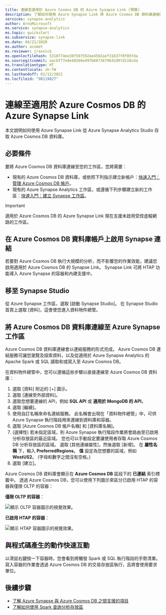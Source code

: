 ```yaml
---
title: 連線至適用於 Azure Cosmos DB 的 Azure Synapse Link (預覽)
description: 了解如何使用 Azure Synapse Link 將 Azure Cosmos DB 資料庫連線至 Azure Synapse 工作區。
services: synapse-analytics
author: ArnoMicrosoft
ms.service: synapse-analytics
ms.topic: quickstart
ms.subservice: synapse-link
ms.date: 04/21/2020
ms.author: acomet
ms.reviewer: jrasnick
ms.openlocfilehash: 5316f74ee38f597592ae4582aef31837f0f05fda
ms.sourcegitcommit: aacbf77e4e40266e497b6073679642d97d110cda
ms.translationtype: HT
ms.contentlocale: zh-TW
ms.lasthandoff: 01/12/2021
ms.locfileid: "98119827"
---
```

# <a name="connect-to-azure-synapse-link-for-azure-cosmos-db"></a>連線至適用於 Azure Cosmos DB 的 Azure Synapse Link

本文說明如何使用 Azure Synapse Link 從 Azure Synapse Analytics Studio 存取 Azure Cosmos DB 資料庫。

## <a name="prerequisites"></a>必要條件

要將 Azure Cosmos DB 資料庫連線至您的工作區，您將需要：

* 現有的 Azure Cosmos DB 資料庫，或依照下列指示建立新帳戶：[快速入門：管理 Azure Cosmos DB 帳戶](../../cosmos-db/how-to-manage-database-account.md)。
* 現有的 Azure Synapse Analytics 工作區，或遵循下列步驟建立新的工作區：[快速入門：建立 Synapse 工作區](../quickstart-create-workspace.md)。

> [!IMPORTANT]
> 適用於 Azure Cosmos DB 的 Azure Synapse Link 現在支援未啟用受控虛擬網路的工作區。

## <a name="enable-synapse-link-on-an-azure-cosmos-db-database-account"></a>在 Azure Cosmos DB 資料庫帳戶上啟用 Synapse 連結

若要對 Azure Cosmos DB 執行大規模的分析，而不影響您的作業效能，建議您啟用適用於 Azure Cosmos DB 的 Synapse Link。 Synapse Link 可將 HTAP 功能導入 Azure Synapse 的容器和內建支援中。

## <a name="go-to-synapse-studio"></a>移至 Synapse Studio

從 Azure Synapse 工作區，選取 [啟動 Synapse Studio]。 在 Synapse Studio 首頁上選取 [資料]，這會使您進入資料物件總管。

## <a name="connect-an-azure-cosmos-db-database-to-an-azure-synapse-workspace"></a>將 Azure Cosmos DB 資料庫連線至 Azure Synapse 工作區

Azure Cosmos DB 資料庫連線會以連結服務的形式完成。 Azure Cosmos DB 連結服務可讓您瀏覽及探索資料，以及從適用於 Azure Synapse Analytics 的 Apache Spark 或 SQL 讀取和或寫入至 Azure Cosmos DB。

在資料物件總管中，您可以遵循這些步驟以直接連線至 Azure Cosmos DB 資料庫：

1. 選取 [資料] 附近的 [+] 圖示。
1. 選取 [連線至外部資料]。
1. 選取您想要連線的 API，例如 **SQL API** 或 **適用於 MongoDB 的 API**。
1. 選取 [繼續]。
1. 使用自訂名稱來命名連結服務。 此名稱會出現在「資料物件總管」中，可供 Azure Synapse 執行階段用來連線到資料庫和容器。
1. 選取 [Azure Cosmos DB 帳戶名稱] 和 [資料庫名稱]。
1. (選擇性) 若未指定區域，則 Azure Synapse 執行階段作業將會路由至已啟用分析存放區的最近區域。 您也可以手動設定要讓使用者存取 Azure Cosmos DB 分析存放區的區域。 選取 [其他連線屬性]，然後選取 [新增]。 在 **屬性名稱** 下，輸入 **PreferredRegions**。 **值** 設定為您想要的區域，例如 **WestUS2**。 (字母和數字之間沒有空格。)
1. 選取 [建立]。

Azure Cosmos DB 資料庫會顯示在 **Azure Cosmos DB** 區段下的 **已連結** 索引標籤中。 透過 Azure Cosmos DB，您可以使用下列圖示來區分已啟用 HTAP 的容器與僅限 OLTP 的容器：

**僅限 OLTP 的容器**：

![顯示 OLTP 容器圖示的視覺效果。](../media/quickstart-connect-synapse-link-cosmosdb/oltp-container.png)

**已啟用 HTAP 的容器**：

![顯示 HTAP 容器圖示的視覺效果。](../media/quickstart-connect-synapse-link-cosmosdb/htap-container.png)

## <a name="quickly-interact-with-code-generated-actions"></a>與程式碼產生的動作快速互動

以滑鼠右鍵按一下容器時，您會看到將觸發 Spark 或 SQL 執行階段的手勢清單。 寫入容器的作業會透過 Azure Cosmos DB 的交易存放區執行，且將會使用要求單位。  

## <a name="next-steps"></a>後續步驟

* [了解 Azure Synapse 與 Azure Cosmos DB 之間支援的項目](./concept-synapse-link-cosmos-db-support.md)
* [了解如何使用 Spark 查詢分析存放區](./how-to-query-analytical-store-spark.md)